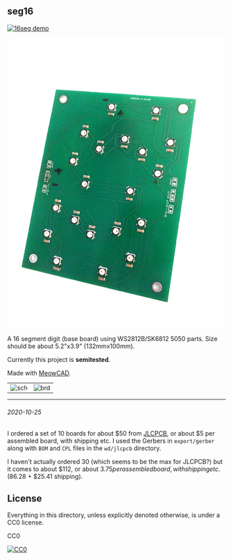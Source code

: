 seg16
---

[![16seg demo](img/seg16_diffusor_test.gif)](https://www.youtube.com/watch?v=fP0ltvnkAXw)


![seg16 board](img/seg16_assembled.1.jpg)


A 16 segment digit (base board) using WS2812B/SK6812 5050 parts.
Size should be about 5.2"x3.9" (132mmx100mm).

Currently this project is **semitested**.

Made with [MeowCAD](https://meowcad.com/project?projectId=4983569d-bf97-47ea-8737-0bbebbcf3797).

| | |
|---|---|
| ![sch](img/seg16-sch.png) | ![brd](img/seg16-brd.png) |

---

###### 2020-10-25

I ordered a set of 10 boards for about $50 from [JLCPCB](https://jlcpcb.com/),
or about $5 per assembled board, with shipping etc.
I used the Gerbers in `export/gerber` along with `BOM` and `CPL` files in the
`wd/jlcpcb` directory.

I haven't actually ordered 30 (which seems to be the max for JLCPCB?) but it comes
to about $112, or about $3.75 per assembled board, with shipping etc. ($86.28 + $25.41 shipping).


License
---

Everything in this directory, unless explicitly denoted otherwise, is
under a CC0 license.

CC0

[![CC0](img/cc0_88x31.png)](https://creativecommons.org/publicdomain/zero/1.0/)
